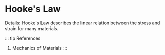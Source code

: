 <script setup>
  import CalcPicker from '../components/calc-picker.vue'

  const calcData = [ 
    { id: 0, title: "Hooke's Law", 
    calcUrl: 'c-20221217.123721363-e3d-0b44b4-50785b' },    
  ];
</script>
# Hooke's Law
Details: Hooke's Law describes the linear relation between the stress and strain for many materials.

<CalcPicker :calcsData = "calcData" :iframeHeight="700"></CalcPicker>

::: tip References
1. Mechanics of Materials 
:::
